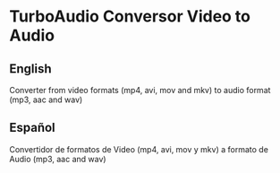 # TurboAudio Conversor Video to Audio

## English
Converter from video formats (mp4, avi, mov and mkv) to audio format (mp3, aac and wav)

## Español
Convertidor de formatos de Video (mp4, avi, mov y mkv) a formato de Audio (mp3, aac and wav)
